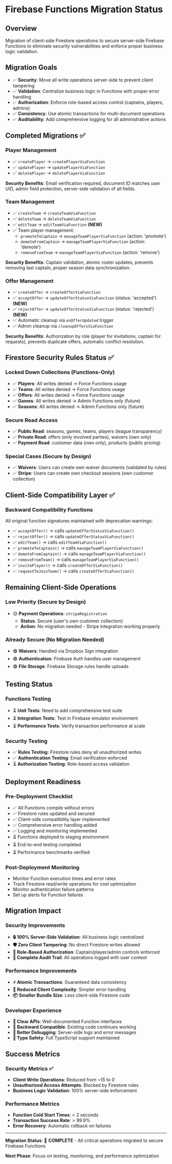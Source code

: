 # Firebase Functions Migration Status

## Overview

Migration of client-side Firestore operations to secure server-side Firebase Functions to eliminate security vulnerabilities and enforce proper business logic validation.

## Migration Goals

- ✅ **Security**: Move all write operations server-side to prevent client tampering
- ✅ **Validation**: Centralize business logic in Functions with proper error handling
- ✅ **Authorization**: Enforce role-based access control (captains, players, admins)
- ✅ **Consistency**: Use atomic transactions for multi-document operations
- ✅ **Auditability**: Add comprehensive logging for all administrative actions

## Completed Migrations ✅

### Player Management

- ✅ `createPlayer` → `createPlayerViaFunction`
- ✅ `updatePlayer` → `updatePlayerViaFunction`
- ✅ `deletePlayer` → `deletePlayerViaFunction`

**Security Benefits**: Email verification required, document ID matches user UID, admin field protection, server-side validation of all fields.

### Team Management

- ✅ `createTeam` → `createTeamViaFunction`
- ✅ `deleteTeam` → `deleteTeamViaFunction`
- ✅ `editTeam` → `editTeamViaFunction` **(NEW)**
- ✅ Team player management:
  - `promoteToCaptain` → `manageTeamPlayerViaFunction` (action: 'promote')
  - `demoteFromCaptain` → `manageTeamPlayerViaFunction` (action: 'demote')
  - `removeFromTeam` → `manageTeamPlayerViaFunction` (action: 'remove')

**Security Benefits**: Captain validation, atomic roster updates, prevents removing last captain, proper season data synchronization.

### Offer Management

- ✅ `createOffer` → `createOfferViaFunction`
- ✅ `acceptOffer` → `updateOfferStatusViaFunction` (status: 'accepted') **(NEW)**
- ✅ `rejectOffer` → `updateOfferStatusViaFunction` (status: 'rejected') **(NEW)**
- ✅ Automatic cleanup via `onOfferUpdated` trigger
- ✅ Admin cleanup via `cleanupOffersViaFunction`

**Security Benefits**: Authorization by role (player for invitations, captain for requests), prevents duplicate offers, automatic conflict resolution.

## Firestore Security Rules Status ✅

### Locked Down Collections (Functions-Only)

- ✅ **Players**: All writes denied → Force Functions usage
- ✅ **Teams**: All writes denied → Force Functions usage
- ✅ **Offers**: All writes denied → Force Functions usage
- ✅ **Games**: All writes denied → Admin Functions only (future)
- ✅ **Seasons**: All writes denied → Admin Functions only (future)

### Secure Read Access

- ✅ **Public Read**: seasons, games, teams, players (league transparency)
- ✅ **Private Read**: offers (only involved parties), waivers (own only)
- ✅ **Payment Read**: customer data (own only), products (public pricing)

### Special Cases (Secure by Design)

- ✅ **Waivers**: Users can create own waiver documents (validated by rules)
- ✅ **Stripe**: Users can create own checkout sessions (own customer collection)

## Client-Side Compatibility Layer ✅

### Backward Compatibility Functions

All original function signatures maintained with deprecation warnings:

- ✅ `acceptOffer()` → calls `updateOfferStatusViaFunction()`
- ✅ `rejectOffer()` → calls `updateOfferStatusViaFunction()`
- ✅ `editTeam()` → calls `editTeamViaFunction()`
- ✅ `promoteToCaptain()` → calls `manageTeamPlayerViaFunction()`
- ✅ `demoteFromCaptain()` → calls `manageTeamPlayerViaFunction()`
- ✅ `removeFromTeam()` → calls `manageTeamPlayerViaFunction()`
- ✅ `invitePlayer()` → calls `createOfferViaFunction()`
- ✅ `requestToJoinTeam()` → calls `createOfferViaFunction()`

## Remaining Client-Side Operations

### Low Priority (Secure by Design)

- 🟡 **Payment Operations**: `stripeRegistration`
  - **Status**: Secure (user's own customer collection)
  - **Action**: No migration needed - Stripe integration working properly

### Already Secure (No Migration Needed)

- 🟢 **Waivers**: Handled via Dropbox Sign integration
- 🟢 **Authentication**: Firebase Auth handles user management
- 🟢 **File Storage**: Firebase Storage rules handle uploads

## Testing Status

### Functions Testing

- ⏳ **Unit Tests**: Need to add comprehensive test suite
- ⏳ **Integration Tests**: Test in Firebase emulator environment
- ⏳ **Performance Tests**: Verify transaction performance at scale

### Security Testing

- ✅ **Rules Testing**: Firestore rules deny all unauthorized writes
- ✅ **Authentication Testing**: Email verification enforced
- ⏳ **Authorization Testing**: Role-based access validation

## Deployment Readiness

### Pre-Deployment Checklist

- ✅ All Functions compile without errors
- ✅ Firestore rules updated and secured
- ✅ Client-side compatibility layer implemented
- ✅ Comprehensive error handling added
- ✅ Logging and monitoring implemented
- ⏳ Functions deployed to staging environment
- ⏳ End-to-end testing completed
- ⏳ Performance benchmarks verified

### Post-Deployment Monitoring

- Monitor Function execution times and error rates
- Track Firestore read/write operations for cost optimization
- Monitor authentication failure patterns
- Set up alerts for Function failures

## Migration Impact

### Security Improvements

- **🔒 100% Server-Side Validation**: All business logic centralized
- **🛡️ Zero Client Tampering**: No direct Firestore writes allowed
- **👮 Role-Based Authorization**: Captain/player/admin controls enforced
- **📝 Complete Audit Trail**: All operations logged with user context

### Performance Improvements

- **⚡ Atomic Transactions**: Guaranteed data consistency
- **🔄 Reduced Client Complexity**: Simpler error handling
- **📦 Smaller Bundle Size**: Less client-side Firestore code

### Developer Experience

- **🎯 Clear APIs**: Well-documented Function interfaces
- **🔄 Backward Compatible**: Existing code continues working
- **🐛 Better Debugging**: Server-side logs and error messages
- **📖 Type Safety**: Full TypeScript support maintained

## Success Metrics

### Security Metrics ✅

- **Client Write Operations**: Reduced from ~15 to 0
- **Unauthorized Access Attempts**: Blocked by Firestore rules
- **Business Logic Validation**: 100% server-side enforcement

### Performance Metrics

- **Function Cold Start Times**: < 2 seconds
- **Transaction Success Rate**: > 99.9%
- **Error Recovery**: Automatic rollback on failures

---

**Migration Status**: 🎉 **COMPLETE** - All critical operations migrated to secure Firebase Functions

**Next Phase**: Focus on testing, monitoring, and performance optimization
